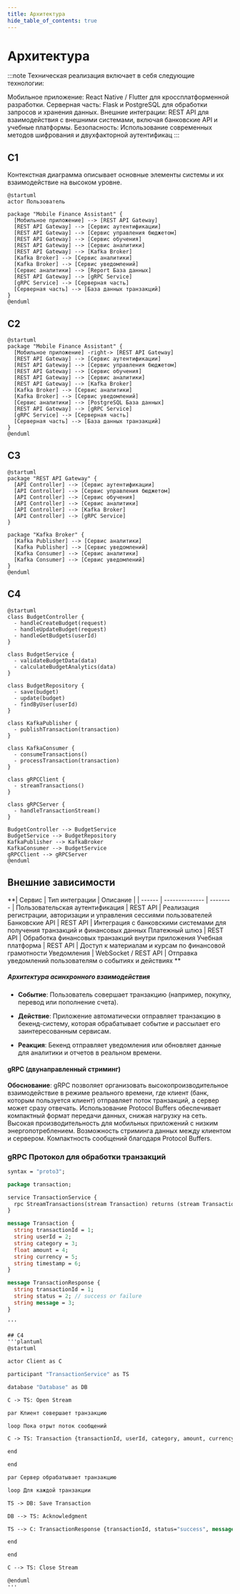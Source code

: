 ```yaml
---
title: Архитектура
hide_table_of_contents: true
---
```


# Архитектура

:::note
Техническая реализация включает в себя следующие технологии:

Мобильное приложение: React Native / Flutter для кроссплатформенной разработки.
Серверная часть: Flask и PostgreSQL для обработки запросов и хранения данных.
Внешние интеграции: REST API для взаимодействия с внешними системами, включая банковские API и учебные платформы.
Безопасность: Использование современных методов шифрования и двухфакторной аутентификац
:::


## C1

Контекстная диаграмма описывает основные элементы системы и их взаимодействие на высоком уровне.

```plantuml
@startuml
actor Пользователь

package "Mobile Finance Assistant" {
  [Мобильное приложение] --> [REST API Gateway]
  [REST API Gateway] --> [Сервис аутентификации]
  [REST API Gateway] --> [Сервис управления бюджетом]
  [REST API Gateway] --> [Сервис обучения]
  [REST API Gateway] --> [Сервис аналитики]
  [REST API Gateway] --> [Kafka Broker]
  [Kafka Broker] --> [Сервис аналитики]
  [Kafka Broker] --> [Сервис уведомлений]
  [Сервис аналитики] --> [Report База данных]
  [REST API Gateway] --> [gRPC Service]
  [gRPC Service] --> [Серверная часть]
  [Серверная часть] --> [База данных транзакций]
}
@enduml
```

## C2
```plantuml
@startuml
package "Mobile Finance Assistant" {
  [Мобильное приложение] -right-> [REST API Gateway]
  [REST API Gateway] --> [Сервис аутентификации]
  [REST API Gateway] --> [Сервис управления бюджетом]
  [REST API Gateway] --> [Сервис обучения]
  [REST API Gateway] --> [Сервис аналитики]
  [REST API Gateway] --> [Kafka Broker]
  [Kafka Broker] --> [Сервис аналитики]
  [Kafka Broker] --> [Сервис уведомлений]
  [Сервис аналитики] --> [PostgreSQL База данных]
  [REST API Gateway] --> [gRPC Service]
  [gRPC Service] --> [Серверная часть]
  [Серверная часть] --> [База данных транзакций]
}
@enduml
```

## C3
```plantuml
@startuml
package "REST API Gateway" {
  [API Controller] --> [Сервис аутентификации]
  [API Controller] --> [Сервис управления бюджетом]
  [API Controller] --> [Сервис обучения]
  [API Controller] --> [Сервис аналитики]
  [API Controller] --> [Kafka Broker]
  [API Controller] --> [gRPC Service]
}

package "Kafka Broker" {
  [Kafka Publisher] --> [Сервис аналитики]
  [Kafka Publisher] --> [Сервис уведомлений]
  [Kafka Consumer] --> [Сервис аналитики]
  [Kafka Consumer] --> [Сервис уведомлений]
}
@enduml
```

## C4
```plantuml
@startuml
class BudgetController {
  - handleCreateBudget(request)
  - handleUpdateBudget(request)
  - handleGetBudgets(userId)
}

class BudgetService {
  - validateBudgetData(data)
  - calculateBudgetAnalytics(data)
}

class BudgetRepository {
  - save(budget)
  - update(budget)
  - findByUser(userId)
}

class KafkaPublisher {
  - publishTransaction(transaction)
}

class KafkaConsumer {
  - consumeTransactions()
  - processTransaction(transaction)
}

class gRPCClient {
  - streamTransactions()
}

class gRPCServer {
  - handleTransactionStream()
}

BudgetController --> BudgetService
BudgetService --> BudgetRepository
KafkaPublisher --> KafkaBroker
KafkaConsumer --> BudgetService
gRPCClient --> gRPCServer
@enduml
```

## Внешние зависимости

**| Сервис | Тип интеграции | Описание |
| ------ | -------------- | -------- |
Пользовательская аутентификация	| REST API	| Реализация регистрации, авторизации и управления сессиями пользователей
Банковские API	| REST API |	Интеграция с банковскими системами для получения транзакций и финансовых данных
Платежный шлюз	| REST API | Обработка финансовых транзакций внутри приложения
Учебная платформа |	REST API |	Доступ к материалам и курсам по финансовой грамотности
Уведомления |	WebSocket / REST API |	Отправка уведомлений пользователям о событиях и действиях
**

##### Архитектура асинхронного взаимодействия

- **Событие**: Пользователь совершает транзакцию (например, покупку, перевод или пополнение счета).

- **Действие**: Приложение автоматически отправляет транзакцию в бекенд-систему, которая обрабатывает событие и рассылает его заинтересованным сервисам.

- **Реакция**: Бекенд отправляет уведомления или обновляет данные для аналитики и отчетов в реальном времени.

#### **gRPC (двунаправленный стриминг)**

  **Обоснование**:
gRPC позволяет организовать высокопроизводительное взаимодействие в режиме реального времени, где клиент (банк, которым пользуется клиент) отправляет поток транзакций, а сервер может сразу отвечать.
Использование Protocol Buffers обеспечивает компактный формат передачи данных, снижая нагрузку на сеть.
Высокая производительность для мобильных приложений с низким энергопотреблением.
Возможность стриминга данных между клиентом и сервером.
Компактность сообщений благодаря Protocol Buffers.


### gRPC Протокол для обработки транзакций

```proto
syntax = "proto3";

package transaction;

service TransactionService {
  rpc StreamTransactions(stream Transaction) returns (stream TransactionResponse);
}

message Transaction {
  string transactionId = 1;
  string userId = 2;
  string category = 3;
  float amount = 4;
  string currency = 5;
  string timestamp = 6;
}

message TransactionResponse {
  string transactionId = 1;
  string status = 2; // success or failure
  string message = 3;
}

'''

## C4
'''plantuml
@startuml

actor Client as C

participant "TransactionService" as TS

database "Database" as DB

C -> TS: Open Stream

par Клиент совершает транзакцию

loop Пока отрыт поток сообщений

C -> TS: Transaction {transactionId, userId, category, amount, currency, timestamp}

end

end

par Сервер обрабатывает транзакцию

loop Для каждой транзакции

TS -> DB: Save Transaction

DB --> TS: Acknowledgment

TS --> C: TransactionResponse {transactionId, status="success", message="Processed"}

end

end

C --> TS: Close Stream

@enduml
'''
